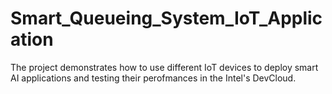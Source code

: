 # Smart_Queueing_System_IoT_Application
 The project demonstrates how to use different IoT devices to deploy smart AI applications and testing their perofmances in the Intel's DevCloud.
